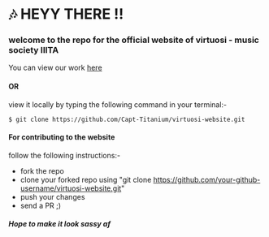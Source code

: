 # :notes: HEYY THERE !!
### welcome to the repo for the official website of virtuosi - music society IIITA
You can view our work [here](
https://capt-titanium.github.io/virtuosi-website/virtuosi/)

#### OR 
view it locally by typing the following command in your terminal:-
```
$ git clone https://github.com/Capt-Titanium/virtuosi-website.git
```

#### For contributing to the website
follow the following instructions:-

* fork the repo
* clone your forked repo using "git clone https://github.com/your-github-username/virtuosi-website.git"
* push your changes
* send a PR ;)

##### Hope to make it look sassy af
